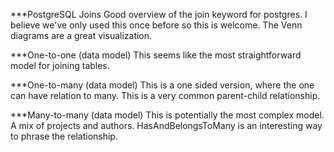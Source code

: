 ***PostgreSQL Joins
Good overview of the join keyword for postgres. I believe we've only used this once before so this is welcome. The Venn diagrams are a great visualization.

***One-to-one (data model)
This seems like the most straightforward model for joining tables.

***One-to-many (data model)
This is a one sided version, where the one can have relation to many. This is a very common parent-child relationship.

***Many-to-many (data model)
This is potentially the most complex model. A mix of projects and authors. HasAndBelongsToMany is an interesting way to phrase the relationship.